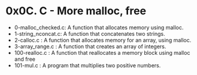 # 0x0C. C - More malloc, free
* 0-malloc_checked.c: A  function that allocates memory using malloc.
* 1-string_nconcat.c: A function that concatenates two strings.
* 2-calloc.c : A function that allocates memory for an array, using malloc.
* 3-array_range.c : A  function that creates an array of integers.
* 100-realloc.c : A function that reallocates a memory block using malloc and free
* 101-mul.c : A program that multiplies two positive numbers.
